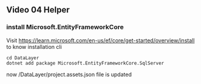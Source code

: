 ## Video 04 Helper

### install Microsoft.EntityFrameworkCore
Visit https://learn.microsoft.com/en-us/ef/core/get-started/overview/install to know installation cli
```
cd DataLayer
dotnet add package Microsoft.EntityFrameworkCore.SqlServer 
```
now /DataLayer/project.assets.json file is updated

